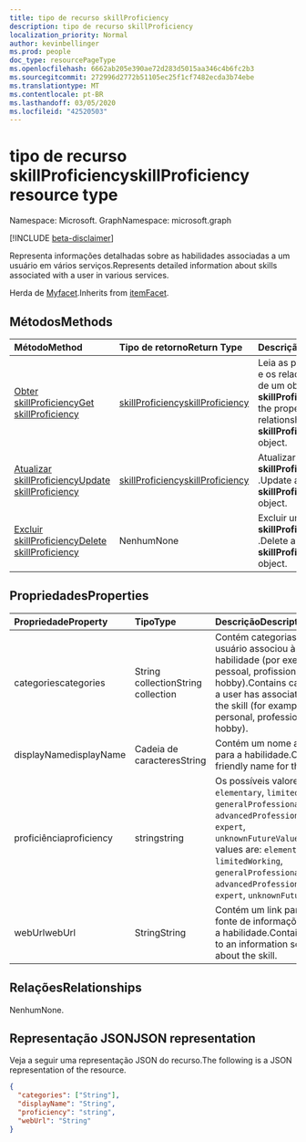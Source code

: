 ```yaml
---
title: tipo de recurso skillProficiency
description: tipo de recurso skillProficiency
localization_priority: Normal
author: kevinbellinger
ms.prod: people
doc_type: resourcePageType
ms.openlocfilehash: 6662ab205e390ae72d283d5015aa346c4b6fc2b3
ms.sourcegitcommit: 272996d2772b51105ec25f1cf7482ecda3b74ebe
ms.translationtype: MT
ms.contentlocale: pt-BR
ms.lasthandoff: 03/05/2020
ms.locfileid: "42520503"
---
```

# <a name="skillproficiency-resource-type"></a><span data-ttu-id="eb3d9-103">tipo de recurso skillProficiency</span><span class="sxs-lookup"><span data-stu-id="eb3d9-103">skillProficiency resource type</span></span>

<span data-ttu-id="eb3d9-104">Namespace: Microsoft. Graph</span><span class="sxs-lookup"><span data-stu-id="eb3d9-104">Namespace: microsoft.graph</span></span>

[!INCLUDE [beta-disclaimer](../../includes/beta-disclaimer.md)]

<span data-ttu-id="eb3d9-105">Representa informações detalhadas sobre as habilidades associadas a um usuário em vários serviços.</span><span class="sxs-lookup"><span data-stu-id="eb3d9-105">Represents detailed information about skills associated with a user in various services.</span></span>

<span data-ttu-id="eb3d9-106">Herda de [Myfacet](itemfacet.md).</span><span class="sxs-lookup"><span data-stu-id="eb3d9-106">Inherits from [itemFacet](itemfacet.md).</span></span>

## <a name="methods"></a><span data-ttu-id="eb3d9-107">Métodos</span><span class="sxs-lookup"><span data-stu-id="eb3d9-107">Methods</span></span>
 
| <span data-ttu-id="eb3d9-108">Método</span><span class="sxs-lookup"><span data-stu-id="eb3d9-108">Method</span></span>                                                 | <span data-ttu-id="eb3d9-109">Tipo de retorno</span><span class="sxs-lookup"><span data-stu-id="eb3d9-109">Return Type</span></span>                             | <span data-ttu-id="eb3d9-110">Descrição</span><span class="sxs-lookup"><span data-stu-id="eb3d9-110">Description</span></span>                                                   |
|:-------------------------------------------------------|:----------------------------------------|:--------------------------------------------------------------|
| [<span data-ttu-id="eb3d9-111">Obter skillProficiency</span><span class="sxs-lookup"><span data-stu-id="eb3d9-111">Get skillProficiency</span></span>](../api/skillproficiency-get.md) | [<span data-ttu-id="eb3d9-112">skillProficiency</span><span class="sxs-lookup"><span data-stu-id="eb3d9-112">skillProficiency</span></span>](skillproficiency.md) | <span data-ttu-id="eb3d9-113">Leia as propriedades e os relacionamentos de um objeto **skillProficiency** .</span><span class="sxs-lookup"><span data-stu-id="eb3d9-113">Read the properties and relationships of a **skillProficiency** object.</span></span> |
| [<span data-ttu-id="eb3d9-114">Atualizar skillProficiency</span><span class="sxs-lookup"><span data-stu-id="eb3d9-114">Update skillProficiency</span></span>](../api/skillproficiency-update.md)            | [<span data-ttu-id="eb3d9-115">skillProficiency</span><span class="sxs-lookup"><span data-stu-id="eb3d9-115">skillProficiency</span></span>](skillproficiency.md) | <span data-ttu-id="eb3d9-116">Atualizar um objeto **skillProficiency** .</span><span class="sxs-lookup"><span data-stu-id="eb3d9-116">Update a **skillProficiency** object.</span></span>                               |
| [<span data-ttu-id="eb3d9-117">Excluir skillProficiency</span><span class="sxs-lookup"><span data-stu-id="eb3d9-117">Delete skillProficiency</span></span>](../api/skillproficiency-delete.md)            | <span data-ttu-id="eb3d9-118">Nenhum</span><span class="sxs-lookup"><span data-stu-id="eb3d9-118">None</span></span>                                    | <span data-ttu-id="eb3d9-119">Excluir um objeto **skillProficiency** .</span><span class="sxs-lookup"><span data-stu-id="eb3d9-119">Delete a **skillProficiency** object.</span></span>                               |

## <a name="properties"></a><span data-ttu-id="eb3d9-120">Propriedades</span><span class="sxs-lookup"><span data-stu-id="eb3d9-120">Properties</span></span>

| <span data-ttu-id="eb3d9-121">Propriedade</span><span class="sxs-lookup"><span data-stu-id="eb3d9-121">Property</span></span>     | <span data-ttu-id="eb3d9-122">Tipo</span><span class="sxs-lookup"><span data-stu-id="eb3d9-122">Type</span></span>             | <span data-ttu-id="eb3d9-123">Descrição</span><span class="sxs-lookup"><span data-stu-id="eb3d9-123">Description</span></span>                                                                                                                        |
|:-------------|:-----------------|:-----------------------------------------------------------------------------------------------------------------------------------|
|<span data-ttu-id="eb3d9-124">categories</span><span class="sxs-lookup"><span data-stu-id="eb3d9-124">categories</span></span>    |<span data-ttu-id="eb3d9-125">String collection</span><span class="sxs-lookup"><span data-stu-id="eb3d9-125">String collection</span></span> | <span data-ttu-id="eb3d9-126">Contém categorias que um usuário associou à habilidade (por exemplo, pessoal, profissional, hobby).</span><span class="sxs-lookup"><span data-stu-id="eb3d9-126">Contains categories a user has associated with the skill (for example, personal, professional, hobby).</span></span>                                       |
|<span data-ttu-id="eb3d9-127">displayName</span><span class="sxs-lookup"><span data-stu-id="eb3d9-127">displayName</span></span>   |<span data-ttu-id="eb3d9-128">Cadeia de caracteres</span><span class="sxs-lookup"><span data-stu-id="eb3d9-128">String</span></span>            | <span data-ttu-id="eb3d9-129">Contém um nome amigável para a habilidade.</span><span class="sxs-lookup"><span data-stu-id="eb3d9-129">Contains a friendly name for the skill.</span></span>                                                                                            |      
|<span data-ttu-id="eb3d9-130">proficiência</span><span class="sxs-lookup"><span data-stu-id="eb3d9-130">proficiency</span></span>   |<span data-ttu-id="eb3d9-131">string</span><span class="sxs-lookup"><span data-stu-id="eb3d9-131">string</span></span>            | <span data-ttu-id="eb3d9-132">Os possíveis valores são: `elementary`, `limitedWorking`, `generalProfessional`, `advancedProfessional`, `expert`, `unknownFutureValue`.</span><span class="sxs-lookup"><span data-stu-id="eb3d9-132">Possible values are: `elementary`, `limitedWorking`, `generalProfessional`, `advancedProfessional`, `expert`, `unknownFutureValue`.</span></span>|
|<span data-ttu-id="eb3d9-133">webUrl</span><span class="sxs-lookup"><span data-stu-id="eb3d9-133">webUrl</span></span>        |<span data-ttu-id="eb3d9-134">String</span><span class="sxs-lookup"><span data-stu-id="eb3d9-134">String</span></span>            | <span data-ttu-id="eb3d9-135">Contém um link para uma fonte de informações sobre a habilidade.</span><span class="sxs-lookup"><span data-stu-id="eb3d9-135">Contains a link to an information source about the skill.</span></span>                                                                          |

## <a name="relationships"></a><span data-ttu-id="eb3d9-136">Relações</span><span class="sxs-lookup"><span data-stu-id="eb3d9-136">Relationships</span></span>

<span data-ttu-id="eb3d9-137">Nenhum</span><span class="sxs-lookup"><span data-stu-id="eb3d9-137">None.</span></span>

## <a name="json-representation"></a><span data-ttu-id="eb3d9-138">Representação JSON</span><span class="sxs-lookup"><span data-stu-id="eb3d9-138">JSON representation</span></span>

<span data-ttu-id="eb3d9-139">Veja a seguir uma representação JSON do recurso.</span><span class="sxs-lookup"><span data-stu-id="eb3d9-139">The following is a JSON representation of the resource.</span></span>

<!-- {
  "blockType": "resource",
  "optionalProperties": [

  ],
  "@odata.type": "microsoft.graph.skillProficiency",
  "baseType": ""
}-->

```json
{
  "categories": ["String"],
  "displayName": "String",
  "proficiency": "string",
  "webUrl": "String"
}
```

<!-- uuid: 16cd6b66-4b1a-43a1-adaf-3a886856ed98
2019-02-04 14:57:30 UTC -->
<!-- {
  "type": "#page.annotation",
  "description": "skillProficiency resource",
  "keywords": "",
  "section": "documentation",
  "tocPath": ""
}-->
